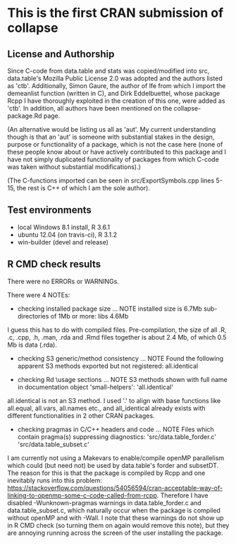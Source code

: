 # This is the first CRAN submission of collapse

## License and Authorship
Since C-code from data.table and stats was copied/modified into src, data.table's
Mozilla Public License 2.0 was adopted and the authors listed as 'ctb'. 
Additionally, Simon Gaure, the author of lfe from which I import 
the demeanlist function (written in C), and Dirk Eddelbuettel, whose package
Rcpp I have thoroughly exploited in the creation of this one, were added as 'ctb'.
In addition, all authors have been mentioned on the collapse-package.Rd page.

(An alternative would be listing us all as 'aut'. My current understanding though 
 is that an 'aut' is someone with substantial stakes in the design, purpose or functionality 
 of a package, which is not the case here (none of these people know about or have actively 
 contributed to this package and I have not simply duplicated functionality of packages from which
 C-code was taken without substantial modifications).)

(The C-functions imported can be seen in src/ExportSymbols.cpp lines 5-15, 
 the rest is C++ of which I am the sole author).

## Test environments
* local Windows 8.1 install, R 3.6.1
* ubuntu 12.04 (on travis-ci), R 3.1.2
* win-builder (devel and release)

## R CMD check results
There were no ERRORs or WARNINGs.

There were 4 NOTEs:

  * checking installed package size ... NOTE
    installed size is  6.7Mb
    sub-directories of 1Mb or more:
      libs   4.6Mb

I guess this has to do with compiled files. Pre-compilation, 
the size of all .R, .c, .cpp, .h, .man, .rda and .Rmd files 
together is about 2.4 Mb, of which 0.5 Mb is data (.rda).

* checking S3 generic/method consistency ... NOTE
  Found the following apparent S3 methods exported but not registered:
    all.identical

* checking Rd \usage sections ... NOTE
  S3 methods shown with full name in documentation object 'small-helpers':
    'all.identical'
  
all.identical is not an S3 method. I used '.' to align with base functions like
all.equal, all.vars, all.names etc., and all_identical already exists with different
functionalities in 2 other CRAN packages.

* checking pragmas in C/C++ headers and code ... NOTE
  Files which contain pragma(s) suppressing diagnostics:
    'src/data.table_forder.c' 'src/data.table_subset.c'
    
I am currently not using a Makevars to enable/compile openMP parallelism which could 
(but need not) be used by data.table's forder and subsetDT. The reason for this is that the
package is compiled by Rcpp and one inevitably runs into this problem: https://stackoverflow.com/questions/54056594/cran-acceptable-way-of-linking-to-openmp-some-c-code-called-from-rcpp. Therefore I have disabled -Wunknown-pragmas warnings in data.table_forder.c and
data.table_subset.c, which naturally occur when the package is compiled without openMP and with -Wall.
I note that these warnings do not show up in R CMD check (so turning them on again would remove this note), but they are annoying running across the screen of the user installing the package. 
